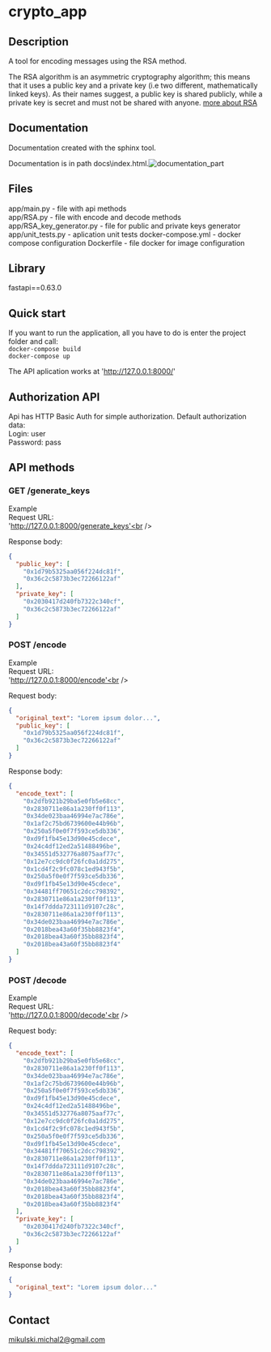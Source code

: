 # crypto_app
## Description
 A tool for encoding messages using the RSA method.
 
The RSA algorithm is an asymmetric cryptography algorithm; this means that it uses a public key and a private key (i.e two different, mathematically linked keys). As their names suggest, a public key is shared publicly, while a private key is secret and must not be shared with anyone. [more about RSA](https://www.educative.io/edpresso/what-is-the-rsa-algorithm)

## Documentation

Documentation created with the sphinx tool.

Documentation is in path docs\index.html.![documentation_part](https://user-images.githubusercontent.com/41323564/110986932-a0a8f280-836e-11eb-8986-4fff17784e94.png)


## Files

app/main.py - file with api methods<br />
app/RSA.py - file with encode and decode methods<br />
app/RSA_key_generator.py - file for public and private keys generator<br />
app/unit_tests.py - aplication unit tests
docker-compose.yml - docker compose configuration
Dockerfile - file docker for image configuration

## Library

fastapi==0.63.0

## Quick start
If you want to run the application, all you have to do is enter the project folder and call:<br />
`docker-compose build`<br />
`docker-compose up`

The API aplication works at 'http://127.0.0.1:8000/'

## Authorization API

Api has HTTP Basic Auth for simple authorization. Default authorization data:<br />
Login: user<br />
Password: pass<br />

## API methods
### GET /generate_keys<br />
Example<br />
Request URL:<br /> 'http://127.0.0.1:8000/generate_keys'<br />

Response body:<br />
```json
{
  "public_key": [
    "0x1d79b5325aa056f224dc81f",
    "0x36c2c5873b3ec72266122af"
  ],
  "private_key": [
    "0x2030417d240fb7322c340cf",
    "0x36c2c5873b3ec72266122af"
  ]
}
```

### POST /encode<br />
Example<br />
Request URL:<br /> 'http://127.0.0.1:8000/encode'<br />

Request body:<br />
```json
{
  "original_text": "Lorem ipsum dolor...",
  "public_key": [
    "0x1d79b5325aa056f224dc81f",
    "0x36c2c5873b3ec72266122af"
  ]
}
```
Response body:<br />
```json
{
  "encode_text": [
    "0x2dfb921b29ba5e0fb5e68cc",
    "0x2830711e86a1a230ff0f113",
    "0x34de023baa46994e7ac786e",
    "0x1af2c75bd6739600e44b96b",
    "0x250a5f0e0f7f593ce5db336",
    "0xd9f1fb45e13d90e45cdece",
    "0x24c4df12ed2a51488496be",
    "0x34551d532776a8075aaf77c",
    "0x12e7cc9dc0f26fc0a1dd275",
    "0x1cd4f2c9fc078c1ed943f5b",
    "0x250a5f0e0f7f593ce5db336",
    "0xd9f1fb45e13d90e45cdece",
    "0x34481ff70651c2dcc798392",
    "0x2830711e86a1a230ff0f113",
    "0x14f7ddda723111d9107c28c",
    "0x2830711e86a1a230ff0f113",
    "0x34de023baa46994e7ac786e",
    "0x2018bea43a60f35bb8823f4",
    "0x2018bea43a60f35bb8823f4",
    "0x2018bea43a60f35bb8823f4"
  ]
}
```

### POST /decode<br />
Example<br />
Request URL:<br /> 'http://127.0.0.1:8000/decode'<br />

Request body:<br />
```json
{
  "encode_text": [
    "0x2dfb921b29ba5e0fb5e68cc",
    "0x2830711e86a1a230ff0f113",
    "0x34de023baa46994e7ac786e",
    "0x1af2c75bd6739600e44b96b",
    "0x250a5f0e0f7f593ce5db336",
    "0xd9f1fb45e13d90e45cdece",
    "0x24c4df12ed2a51488496be",
    "0x34551d532776a8075aaf77c",
    "0x12e7cc9dc0f26fc0a1dd275",
    "0x1cd4f2c9fc078c1ed943f5b",
    "0x250a5f0e0f7f593ce5db336",
    "0xd9f1fb45e13d90e45cdece",
    "0x34481ff70651c2dcc798392",
    "0x2830711e86a1a230ff0f113",
    "0x14f7ddda723111d9107c28c",
    "0x2830711e86a1a230ff0f113",
    "0x34de023baa46994e7ac786e",
    "0x2018bea43a60f35bb8823f4",
    "0x2018bea43a60f35bb8823f4",
    "0x2018bea43a60f35bb8823f4"
  ],
  "private_key": [
    "0x2030417d240fb7322c340cf",
    "0x36c2c5873b3ec72266122af"
  ]
}
```
Response body:<br />

```json
{
  "original_text": "Lorem ipsum dolor..."
}
```

## Contact
mikulski.michal2@gmail.com
